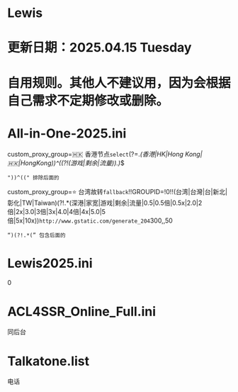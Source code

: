 # Lewis

# 更新日期：2025.04.15 Tuesday

# 自用规则。其他人不建议用，因为会根据自己需求不定期修改或删除。

# All-in-One-2025.ini


custom_proxy_group=🇭🇰 香港节点`select`(?=.*(香港|HK|Hong Kong|🇭🇰|HongKong))^((?!(游戏|剩余|流量)).)*$
~~~~~~~~~~~~~~~~~~~~~~~~~~~~~~~~~~~~~~~~~~~~~~~~~~~~~~~~~~~~~~~
"))^((" 排除后面的
~~~~~~~~~~~~~~~~~~~~~~~~~~~~~~~~~~~~~~~~~~~~~~~~~~~~~~~~~~~~~~~

custom_proxy_group=⭐ 台湾故转`fallback`!!GROUPID=!0!!(台湾|台灣|台|新北|彰化|TW|Taiwan)(?!.*(深港|家宽|游戏|剩余|流量|0.5|0.5倍|0.5x|2.0|2倍|2x|3.0|3倍|3x|4.0|4倍|4x|5.0|5倍|5x|10x))`http://www.gstatic.com/generate_204`300,,50
~~~~~~~~~~~~~~~~~~~~~~~~~~~~~~~~~~~~~~~~~~~~~~~~~~~~~~~~~~~~~~~
“)(?!.*(” 包含后面的
~~~~~~~~~~~~~~~~~~~~~~~~~~~~~~~~~~~~~~~~~~~~~~~~~~~~~~~~~~~~~~~

#  Lewis2025.ini
0



# ACL4SSR_Online_Full.ini
同后台


# Talkatone.list
电话
